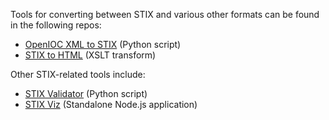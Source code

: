 Tools for converting between STIX and various other formats can be found in the following repos:

* [OpenIOC XML to STIX](https://github.com/STIXProject/openioc-to-stix) (Python script)
* [STIX to HTML](https://github.com/STIXProject/stix-to-html) (XSLT transform)

Other STIX-related tools include:

* [STIX Validator](https://github.com/STIXProject/stix-validator) (Python script)
* [STIX Viz](https://github.com/STIXProject/stix-viz) (Standalone Node.js application)
